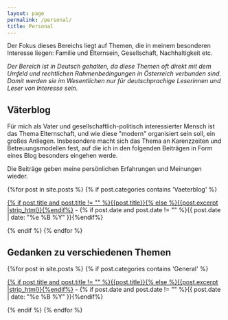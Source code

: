 ```yaml
---
layout: page
permalink: /personal/
title: Personal
---
```


Der Fokus dieses Bereichs liegt auf Themen, die in meinem besonderen Interesse liegen: Familie und Elternsein, Gesellschaft, Nachhaltigkeit etc.

_Der Bereich ist in Deutsch gehalten, da diese Themen oft direkt mit dem Umfeld und rechtlichen Rahmenbedingungen in Österreich verbunden sind. Damit werden sie im Wesentlichen nur für deutschprachige Leserinnen und Leser von Interesse sein._ 


## Väterblog

Für mich als Vater und gesellschaftlich-politisch interessierter Mensch ist das Thema Elternschaft, und wie diese "modern" organisiert sein soll, ein großes Anliegen. Insbesondere macht sich das Thema an Karenzzeiten und Betreuungsmodellen fest, auf die ich in den folgenden Beiträgen in Form eines Blog besonders eingehen werde.

Die Beiträge geben meine persönlichen Erfahrungen und Meinungen wieder.


<div id="archives">
  <section id="archive">
      {%for post in site.posts %}
	  {% if post.categories contains 'Vaeterblog' %}
      <p><a href="{{ site.baseurl }}{{ post.url }}">{% if post.title and post.title != "" %}{{post.title}}{% else %}{{post.excerpt |strip_html}}{%endif%}</a> - {% if post.date and post.date != "" %}{{ post.date | date: "%e %B %Y" }}{%endif%}</p>
      {% endif %}
	  {% endfor %}
  </section>
</div>

## Gedanken zu verschiedenen Themen


<div id="archives">
  <section id="archive">
      {%for post in site.posts %}
	  {% if post.categories contains 'General' %}
      <p><a href="{{ site.baseurl }}{{ post.url }}">{% if post.title and post.title != "" %}{{post.title}}{% else %}{{post.excerpt |strip_html}}{%endif%}</a> - {% if post.date and post.date != "" %}{{ post.date | date: "%e %B %Y" }}{%endif%}</p>
      {% endif %}
	  {% endfor %}
  </section>
</div>
